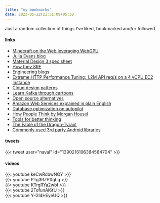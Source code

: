 ```yaml
---
title: "my bookmarks"
date: 2023-05-22T21:31:09+05:30
---
```


Just a random collection of things I've liked, bookmarked and/or followed

#### links

- [Minecraft on the Web leveraging WebGPU](https://classic.minecraft.net/)
- [Julia Evans blog](https://jvns.ca/)
- [Material Design 3 spec sheet](https://m3.material.io/components)
- [How they SRE](https://github.com/upgundecha/howtheysre)
- [Engineering blogs](https://github.com/kilimchoi/engineering-blog)
- [Extreme HTTP Performance Tuning: 1.2M API req/s on a 4 vCPU EC2 Instance](https://talawah.io/blog/extreme-http-performance-tuning-one-point-two-million/?utm_source=pocket_saves)
- [Cloud design patterns](https://learn.microsoft.com/en-us/azure/architecture/patterns/)
- [Learn Kafka through cartoons](https://www.gentlydownthe.stream/)
- [Open source alternatives](https://www.btw.so/open-source-alternatives)
- [Amazon Web Services explained in plain English](https://expeditedsecurity.com/aws-in-plain-english)
- [Database optimization on autopilot](https://ottertune.com/)
- [How People Think by Morgan Housel](https://collabfund.com/blog/think/)
- [Tools for better thinking](https://untools.co/)
- [The Fable of the Dragon-Tyrant](https://nickbostrom.com/fable/dragon)
- [Commonly used 3rd party Android libraries](https://www.reddit.com/r/androiddev/comments/ryboka/comment/hrnx8h9/)

#### tweets

{{< tweet user="naval" id="1390216106384584704" >}}

#### videos

{{< youtube keCwRdbwNQY >}}\
{{< youtube PTg3RZPXgLg >}}\
{{< youtube KTrgRYa2wbI >}}\
{{< youtube 2TofunAI6fU >}}\
{{< youtube Y-Gl4HEyeUQ >}}

